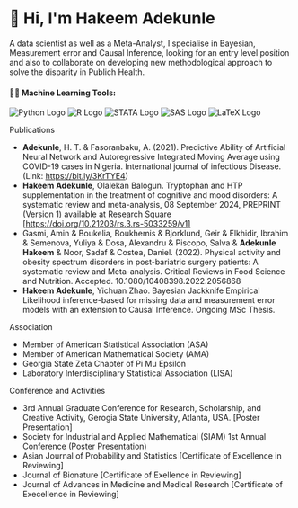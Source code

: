 # 👋 Hi, I'm Hakeem Adekunle

A data scientist as well as a Meta-Analyst, I specialise in Bayesian, Measurement error and Causal Inference, looking for an entry level position and also to collaborate on developing new methodological approach to solve the disparity in Publich Health.

#### 🧑‍💻 Machine Learning Tools:
<p align="left">
  <img src="https://img.shields.io/badge/Python-3776AB?style=for-the-badge&logo=python&logoColor=white" alt="Python Logo"/>
  <img src="https://img.shields.io/badge/R-276DC3?style=for-the-badge&logo=r&logoColor=white" alt="R Logo"/>
  <img src="https://img.shields.io/badge/STATA-00AEEF?style=for-the-badge&logo=data:image/svg+xml;base64,SOMEPLACEHOLDER&logoColor=white" alt="STATA Logo"/>
  <img src="https://img.shields.io/badge/SAS-005DAC?style=for-the-badge&logo=sas&logoColor=white" alt="SAS Logo"/>
  <img src="https://img.shields.io/badge/LaTeX-008080?style=for-the-badge&logo=latex&logoColor=white" alt="LaTeX Logo"/>
</p>

Publications
-  **Adekunle**, H. T. & Fasoranbaku, A. (2021). Predictive Ability of Artificial Neural Network and Autoregressive Integrated Moving Average using COVID-19 cases in Nigeria. International journal of infectious Disease. (Link: https://bit.ly/3KrTYE4)
-  **Hakeem Adekunle**, Olalekan Balogun. Tryptophan and HTP supplementation in the treatment of cognitive and mood disorders: A systematic review and meta-analysis, 08 September 2024, PREPRINT (Version 1) available at Research Square [https://doi.org/10.21203/rs.3.rs-5033259/v1]
-  Gasmi, Amin & Boukelia, Boukhemis & Bjorklund, Geir & Elkhidir, Ibrahim & Semenova, Yuliya & Dosa, Alexandru & Piscopo, Salva & **Adekunle Hakeem** & Noor, Sadaf & Costea, Daniel. (2022). Physical activity and obesity spectrum disorders in post-bariatric surgery patients: A systematic review and Meta-analysis. Critical Reviews in Food Science and Nutrition. Accepted. 10.1080/10408398.2022.2056868
-  **Hakeem Adekunle**, Yichuan Zhao. Bayesian Jackknife Empirical Likelihood inference-based for missing data and measurement error models with an extension to Causal Inference. Ongoing MSc Thesis.

Association 
-  Member of American Statistical Association (ASA)
-  Member of American Mathematical Society (AMA)
-  Georgia State Zeta Chapter of Pi Mu Epsilon
-  Laboratory Interdisciplinary Statistical Association (LISA)


  
Conference and Activities

- 3rd Annual Graduate Conference for Research, Scholarship, and Creative Activity, Gerogia State University, Atlanta, USA. [Poster Presentation]
- Society for Industrial and Applied Mathematical (SIAM) 1st Annual Conference (Poster Presentation)
- Asian Journal of Probability and Statistics [Certificate of Excellence in Reviewing]
- Journal of Bionature [Certificate of Exellence in Reviewing]
- Journal of Advances in Medicine and Medical Research [Certificate of Execellence in Reviewing]
<!---
toptee2020/toptee2020 is a ✨ special ✨ repository because its `README.md` (this file) appears on your GitHub profile.
You can click the Preview link to take a look at your changes.
--->
